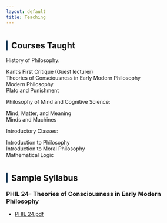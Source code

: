 ```yaml
---
layout: default
title: Teaching
---
```



<div class="divider"></div>

<!-- ===== Courses Taught ===== -->
<h2 id="courses taught" style="font-size:1.6em; margin-top:40px; border-left:4px solid #1B3A57; padding-left:10px;">Courses Taught</h2>


<div class="subhead">History of Philosophy:</div>
<p class="subdesc">Kant’s First Critique (Guest lecturer)<br>
Theories of Consciousness in Early Modern Philosophy<br>
Modern Philosophy<br>
Plato and Punishment
</p>


<div class="subhead">Philosophy of Mind and Cognitive Science:</div>
<p class="subdesc">Mind, Matter, and Meaning<br>
Minds and Machines
</p>


<div class="subhead">Introductory Classes:</div>
<p class="subdesc">Introduction to Philosophy<br>
Introduction to Moral Philosophy<br>
Mathematical Logic
</p>


<!-- ===== Sample Syllabus ===== -->
<h2 id="sample syllabus" style="font-size:1.6em; margin-top:40px; border-left:4px solid #1B3A57; padding-left:10px;">Sample Syllabus</h2>
<h3 class="subhead" style="margin-top:1.2em;">PHIL 24- Theories of Consciousness in Early Modern Philosophy</h3>
<ul>
  <li>
    <a class="file-link"
       href="{{ '/assets/syllabi/PHIL 24- Theories of Consciousness in Early Modern Philosophy.pdf' | relative_url }}"
       target="_blank" rel="noopener">
      PHIL 24.pdf
    </a>
  </li>
</ul>



<div class="divider"></div>
